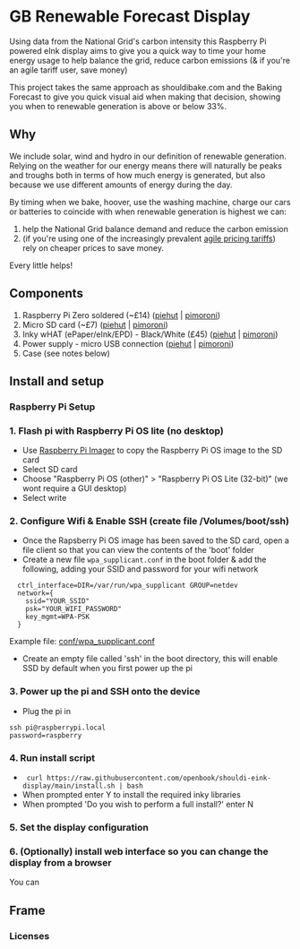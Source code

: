 # GB Renewable Forecast Display
Using data from the National Grid's carbon intensity this Raspberry Pi powered eInk display aims
to give you a quick way to time your home energy usage to help balance the grid, reduce carbon emissions (& if you're an agile tariff user, save money)

This project takes the same approach as shouldibake.com and the Baking Forecast to give you quick visual 
aid when making that decision, showing you when to renewable generation is above or below 33%.

## Why
We include solar, wind and hydro in our definition of renewable generation.  Relying on the weather for our energy means there will naturally be peaks and troughs 
both in terms of how much energy is generated, but also because we use different amounts of energy during the day. 

By timing when we bake, hoover, use the washing machine, charge our cars or batteries to coincide with when renewable generation is highest we can:
1. help the National Grid balance demand and reduce the carbon emission 
2. (if you're using one of the increasingly prevalent [agile pricing tariffs](https://octopus.energy/agile/)) rely on cheaper prices to save money.

Every little helps!

## Components
1. Raspberry Pi Zero soldered (~£14) ([piehut](https://thepihut.com/products/raspberry-pi-zero-wh-with-pre-soldered-header) | [pimoroni](https://shop.pimoroni.com/products/raspberry-pi-zero-wh-with-pre-soldered-header))
2. Micro SD card (~£7) ([piehut](https://thepihut.com/collections/raspberry-pi-sd-cards-and-adapters/products/noobs-preinstalled-sd-card) | [pimoroni](https://shop.pimoroni.com/products/noobs-32gb-microsd-card-3-1?variant=31703694245971))
3. Inky wHAT (ePaper/eInk/EPD) - Black/White (£45) ([piehut](https://thepihut.com/products/inky-what-epaper-eink-epd-black-white) | [pimoroni](https://shop.pimoroni.com/products/inky-what?variant=21214020436051))
4. Power supply - micro USB connection ([piehut](https://thepihut.com/products/official-raspberry-pi-universal-power-supply) | [pimoroni](https://shop.pimoroni.com/products/raspberry-pi-universal-power-supply)) 
5. Case (see notes below)

## Install and setup

### Raspberry Pi Setup

### 1. Flash pi with Raspberry Pi OS lite (no desktop)
* Use [Raspberry Pi Imager](https://www.raspberrypi.org/software/) to copy the Raspberry Pi OS image to the SD card 
* Select SD card
* Choose "Raspberry Pi OS (other)" > "Raspberry Pi OS Lite (32-bit)" (we wont require a GUI desktop)
* Select write

### 2. Configure Wifi & Enable SSH (create file /Volumes/boot/ssh)
* Once the Rapsberry Pi OS image has been saved to the SD card, open a file client so that you can view the contents of the 'boot' folder
* Create a new file `wpa_supplicant.conf` in the boot folder & add the following, adding your SSID and password for your wifi network
```
  ctrl_interface=DIR=/var/run/wpa_supplicant GROUP=netdev
  network={
    ssid="YOUR_SSID"
    psk="YOUR_WIFI_PASSWORD"
    key_mgmt=WPA-PSK
  }
```
Example file: [conf/wpa_supplicant.conf](https://github.com/openbook/shouldi-eink-display/blob/main/conf/wpa_supplicant.conf)
* Create an empty file called 'ssh' in the boot directory, this will enable SSD by default when you first power up the pi
  
### 3. Power up the pi and SSH onto the device
* Plug the pi in 
```
ssh pi@raspberrypi.local
password=raspberry
```

### 4. Run install script
* ` curl https://raw.githubusercontent.com/openbook/shouldi-eink-display/main/install.sh | bash`
* When prompted enter Y to install the required inky libraries
* When prompted 'Do you wish to perform a full install?' enter N 

### 5. Set the display configuration

### 6. (Optionally) install web interface so you can change the display from a browser
You can 


## Frame

### Licenses
